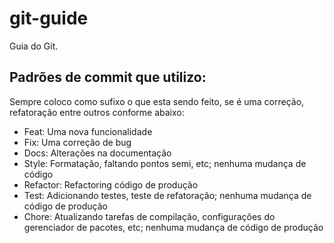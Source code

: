 # git-guide
Guia do Git.


## Padrões de commit que utilizo:

Sempre coloco como sufixo o que esta sendo feito, se é uma correção, refatoração entre outros conforme abaixo: 

- Feat: Uma nova funcionalidade
- Fix: Uma correção de bug
- Docs: Alterações na documentação
- Style: Formatação, faltando pontos semi, etc; nenhuma mudança de código
- Refactor: Refactoring código de produção
- Test: Adicionando testes, teste de refatoração; nenhuma mudança de código de produção
- Chore: Atualizando tarefas de compilação, configurações do gerenciador de pacotes, etc; nenhuma mudança de código de produção
